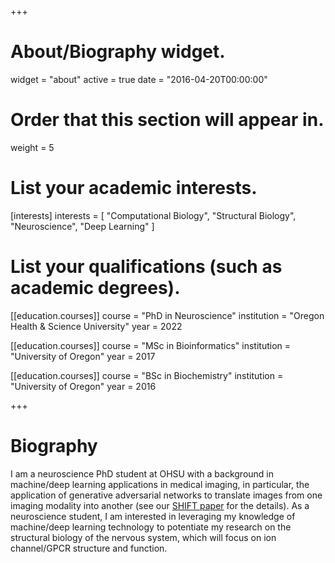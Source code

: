 +++
# About/Biography widget.
widget = "about"
active = true
date = "2016-04-20T00:00:00"

# Order that this section will appear in.
weight = 5

# List your academic interests.
[interests]
  interests = [
    "Computational Biology",
    "Structural Biology",
    "Neuroscience",
    "Deep Learning"
  ]

# List your qualifications (such as academic degrees).
[[education.courses]]
  course = "PhD in Neuroscience"
  institution = "Oregon Health & Science University"
  year = 2022

[[education.courses]]
  course = "MSc in Bioinformatics"
  institution = "University of Oregon"
  year = 2017

[[education.courses]]
  course = "BSc in Biochemistry"
  institution = "University of Oregon"
  year = 2016

+++

# Biography

I am a neuroscience PhD student at OHSU with a background in machine/deep learning applications in medical imaging, in particular, the application of generative adversarial networks to translate images from one imaging modality into another (see our <a href="files/SHIFT-SPIE-Medical-Imaging-2018.pdf" target="\_blank">SHIFT paper</a> for the details). As a neuroscience student, I am interested in leveraging my knowledge of machine/deep learning technology to potentiate my research on the structural biology of the nervous system, which will focus on ion channel/GPCR structure and function.

